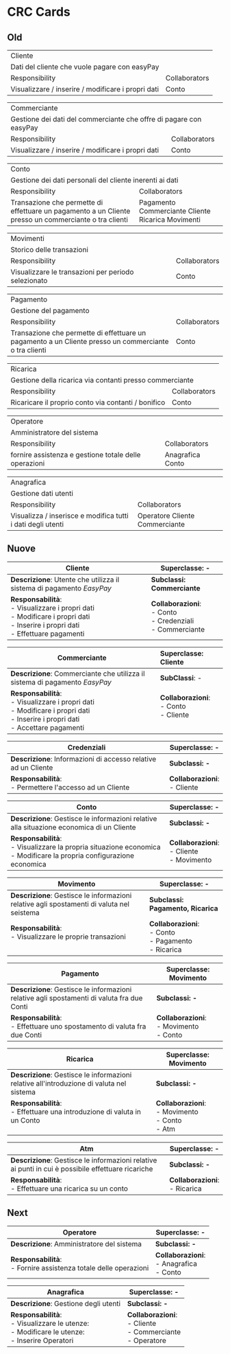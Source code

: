 # CRC Cards



## Old

<table>
  <tr>
    <td colspan="2">Cliente</td>
  </tr>
  <tr>
    <td colspan="2">Dati del cliente che vuole pagare con easyPay</td>
  </tr>
  <tr>
    <td>Responsibility</td>
    <td>Collaborators</td>
  </tr>
  <tr>
    <td>Visualizzare / inserire / modificare i propri dati</td>
    <td>Conto</td>
  </tr>
</table>
<table>
  <tr>
    <td colspan="2">Commerciante</td>
  </tr>
  <tr>
    <td colspan="2">Gestione dei dati del commerciante che offre di pagare con easyPay</td>
  </tr>
  <tr>
    <td>Responsibility</td>
    <td>Collaborators</td>
  </tr>
  <tr>
    <td>Visualizzare / inserire / modificare i propri dati</td>
    <td>Conto</td>
  </tr>
</table>

<table>
  <tr>
    <td colspan="2">Conto</td>
  </tr>
  <tr>
    <td colspan="2">Gestione dei dati personali del cliente inerenti ai dati</td>
  </tr>
  <tr>
    <td>Responsibility</td>
    <td>Collaborators</td>
  </tr>
  <tr>
    <td>Transazione che permette di effettuare un pagamento a un Cliente presso un commerciante o tra clienti</td>
    <td>Pagamento Commerciante Cliente Ricarica Movimenti</td>
  </tr>
</table>

<table>
  <tr>
    <td colspan="2">Movimenti</td>
  </tr>
  <tr>
    <td colspan="2">Storico delle transazioni</td>
  </tr>
  <tr>
    <td>Responsibility</td>
    <td>Collaborators</td>
  </tr>
  <tr>
    <td>Visualizzare le transazioni per periodo selezionato</td>
    <td>Conto</td>
  </tr>
</table>

<table>
  <tr>
    <td colspan="2">Pagamento</td>
  </tr>
  <tr>
    <td colspan="2">Gestione del pagamento</td>
  </tr>
  <tr>
    <td>Responsibility</td>
    <td>Collaborators</td>
  </tr>
  <tr>
    <td>Transazione che permette di effettuare un pagamento a un Cliente presso un commerciante o tra clienti</td>
    <td>Conto</td>
  </tr>
</table>

<table>
  <tr>
    <td colspan="2">Ricarica</td>
  </tr>
  <tr>
    <td colspan="2">Gestione della ricarica via contanti presso commerciante</td>
  </tr>
  <tr>
    <td>Responsibility</td>
    <td>Collaborators</td>
  </tr>
  <tr>
    <td>Ricaricare il proprio conto via contanti / bonifico </td>
    <td>Conto</td>
  </tr>
</table>

<table>
  <tr>
    <td colspan="2">Operatore</td>
  </tr>
  <tr>
    <td colspan="2">Amministratore del sistema</td>
  </tr>
  <tr>
    <td>Responsibility</td>
    <td>Collaborators</td>
  </tr>
  <tr>
    <td>fornire assistenza e gestione totale delle operazioni</td>
    <td>Anagrafica Conto</td>
  </tr>
</table>

<table>
  <tr>
    <td colspan="2">Anagrafica</td>
  </tr>
  <tr>
    <td colspan="2">Gestione dati utenti</td>
  </tr>
  <tr>
    <td>Responsibility</td>
    <td>Collaborators</td>
  </tr>
  <tr>
    <td>Visualizza / inserisce e modifica tutti i dati degli utenti</td>
    <td>Operatore Cliente Commerciante</td>
  </tr>
</table>


## Nuove

| Cliente                                                      | Superclasse: -                                               |
| ------------------------------------------------------------ | ------------------------------------------------------------ |
| **Descrizione**: Utente che utilizza il sistema di pagamento *EasyPay* | **Subclassi: Commerciante**                                  |
| **Responsabilità**:<br />- Visualizzare i propri dati<br />- Modificare i propri dati<br />- Inserire i propri dati<br />- Effettuare pagamenti | **Collaborazioni**:<br />- Conto<br />- Credenziali<br />- Commerciante<br /> |

| Commerciante                                                 | Superclasse: Cliente                                        |
| ------------------------------------------------------------ | :---------------------------------------------------------- |
| **Descrizione**: Commerciante che utilizza il sistema di pagamento *EasyPay* | **SubClassi**: -                                            |
| **Responsabilità**:<br />- Visualizzare i propri dati<br />- Modificare i propri dati<br />- Inserire i propri dati<br />- Accettare pagamenti | **Collaborazioni**:<br />- Conto<br />- Cliente<br /><br /> |

| Credenziali                                                  | Superclasse: -                     |
| ------------------------------------------------------------ | ---------------------------------- |
| **Descrizione**: Informazioni di accesso relative ad un Cliente | **Subclassi: -**                   |
| **Responsabilità**:<br />- Permettere l'accesso ad un Cliente | **Collaborazioni**:<br />- Cliente |

| Conto                                                        | Superclasse: -                                      |
| ------------------------------------------------------------ | --------------------------------------------------- |
| **Descrizione**: Gestisce le informazioni relative alla situazione economica di un Cliente | **Subclassi: -**                                    |
| **Responsabilità**:<br />- Visualizzare la propria situazione economica<br />- Modificare la propria configurazione economica | **Collaborazioni**:<br />- Cliente<br />- Movimento |

| Movimento                                                    | Superclasse: -                                               |
| ------------------------------------------------------------ | ------------------------------------------------------------ |
| **Descrizione**: Gestisce le informazioni relative agli spostamenti di valuta nel seistema | **Subclassi: Pagamento, Ricarica**                           |
| **Responsabilità**:<br />- Visualizzare le proprie transazioni<br /><br /> | **Collaborazioni**:<br />- Conto<br />- Pagamento<br />- Ricarica |

| Pagamento                                                    | Superclasse: Movimento                            |
| ------------------------------------------------------------ | ------------------------------------------------- |
| **Descrizione**: Gestisce le informazioni relative agli spostamenti di valuta fra due Conti | **Subclassi: -**                                  |
| **Responsabilità**:<br />- Effettuare uno spostamento di valuta fra due Conti<br /> | **Collaborazioni**:<br />- Movimento<br />- Conto |

| Ricarica                                                     | Superclasse: Movimento                                       |
| ------------------------------------------------------------ | ------------------------------------------------------------ |
| **Descrizione**: Gestisce le informazioni relative all'introduzione di valuta nel sistema | **Subclassi: -**                                             |
| **Responsabilità**:<br />- Effettuare una introduzione di valuta in un Conto<br /><br /> | **Collaborazioni**:<br />- Movimento<br />- Conto<br />- Atm |

| Atm                                                          | Superclasse: -                      |
| ------------------------------------------------------------ | ----------------------------------- |
| **Descrizione**: Gestisce le informazioni relative ai punti in cui è possibile effettuare ricariche | **Subclassi: -**                    |
| **Responsabilità**:<br />- Effettuare una ricarica su un conto | **Collaborazioni**:<br />- Ricarica |

## Next

| Operatore                                                    | Superclasse: -                                     |
| ------------------------------------------------------------ | -------------------------------------------------- |
| **Descrizione**: Amministratore del sistema                  | **Subclassi: -**                                   |
| **Responsabilità**:<br />- Fornire assistenza totale delle operazioni<br /> | **Collaborazioni**:<br />- Anagrafica<br />- Conto |

| Anagrafica                                                   | Superclasse: -                                               |
| ------------------------------------------------------------ | ------------------------------------------------------------ |
| **Descrizione**: Gestione degli utenti                       | **Subclassi: -**                                             |
| **Responsabilità**:<br />- Visualizzare le utenze:<br />- Modificare le utenze:<br />- Inserire Operatori | **Collaborazioni**:<br />- Cliente<br />- Commerciante<br />- Operatore |

